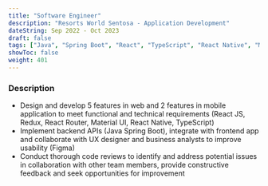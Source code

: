 ```yaml
---
title: "Software Engineer"
description: "Resorts World Sentosa - Application Development"
dateString: Sep 2022 - Oct 2023
draft: false
tags: ["Java", "Spring Boot", "React", "TypeScript", "React Native", "Material UI"]
showToc: false
weight: 401
--- 
```


### Description
- Design and develop 5 features in web and 2 features in mobile application to meet functional and technical requirements (React JS, Redux, React Router, Material UI, React Native, TypeScript)
- Implement backend APIs (Java Spring Boot), integrate with frontend app and collaborate with UX designer and business analysts to improve usability (Figma)
- Conduct thorough code reviews to identify and address potential issues in collaboration with other team members, provide constructive feedback and seek opportunities for improvement



